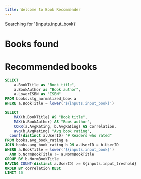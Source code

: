 ```yaml
---
title: Welcome to Book Recommender
---
```


<TextInput
    name=input_book
    title="Enter the exact book name"
/>

<Slider
    title="# common users threshold" 
    name=input_treshold
    min=0
    max=30
/>

Searching for '{inputs.input_book}'

# Books found
<DataTable data={find_book}/>

# Recommended books
<DataTable data={rec_book}/>

```sql find_book
SELECT
    a.BookTitle as "Book title",
    a.BookAuthor as "Book author",
    a.LowerISBN as "ISBN"
FROM books.stg_normalized_book a
WHERE a.BookTitle = lower('${inputs.input_book}')
```

```sql rec_book
SELECT
    MAX(b.BookTitle) AS "Book title",
    MAX(b.BookAuthor) AS "Book author",
    CORR(a.AvgRating, b.AvgRating) AS Correlation,
    avg(b.AvgRating) "Avg book rating",
  count(distinct a.UserID) "# Readers who rated"
FROM books.avg_book_rating a
JOIN books.avg_book_rating b ON a.UserID = b.UserID
WHERE a.BookTitle = lower('${inputs.input_book}')
  AND b.NormBookTitle != a.NormBookTitle
GROUP BY b.NormBookTitle
HAVING COUNT(distinct a.UserID) >= ${inputs.input_treshold}
ORDER BY correlation DESC
LIMIT 10
```


<!-- 
<Dropdown data={categories} name=category value=category>
    <DropdownOption value="%" valueLabel="All Categories"/>
</Dropdown>

<Dropdown name=year>
    <DropdownOption value=% valueLabel="All Years"/>
    <DropdownOption value=2019/>
    <DropdownOption value=2020/>
    <DropdownOption value=2021/>
</Dropdown>

```sql orders_by_category
  select 
      date_trunc('month', order_datetime) as month,
      sum(sales) as sales_usd,
      category
  from needful_things.orders
  where category like '${inputs.category.value}'
  and date_part('year', order_datetime) like '${inputs.year.value}'
  group by all
  order by sales_usd desc
```

<BarChart
    data={orders_by_category}
    title="Sales by Month, {inputs.category.label}"
    x=month
    y=sales_usd
    series=category
/>
 -->
